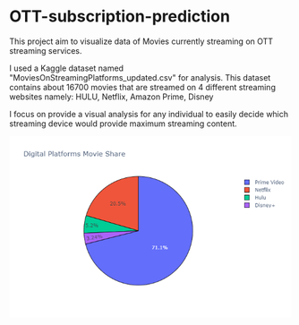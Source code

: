 # OTT-subscription-prediction
This project aim to visualize data of Movies currently streaming on OTT streaming services. 

I used a Kaggle dataset named "MoviesOnStreamingPlatforms_updated.csv" for analysis. 
This dataset contains about 16700 movies that are streamed on 4 different streaming websites namely: 
  HULU, Netflix, Amazon Prime, Disney
  
I focus on provide a visual analysis for any individual to easily decide which streaming device would provide maximum streaming content. 

![GitHub Logo](/newplot.png)
